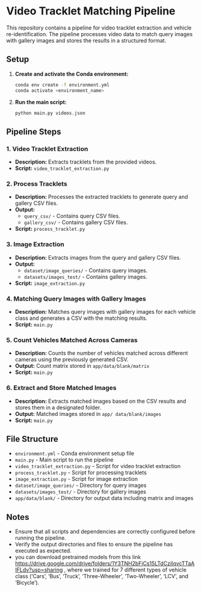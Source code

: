 

# Video Tracklet Matching Pipeline

This repository contains a pipeline for video tracklet extraction and vehicle re-identification. The pipeline processes video data to match query images with gallery images and stores the results in a structured format.

## Setup

1. **Create and activate the Conda environment:**
    ```bash
    conda env create -f environment.yml
    conda activate <environment_name>
    ```

2. **Run the main script:**
    ```bash
    python main.py videos.json
    ```

## Pipeline Steps

### 1. Video Tracklet Extraction

- **Description:** Extracts tracklets from the provided videos.
- **Script:** `video_tracklet_extraction.py`

### 2. Process Tracklets

- **Description:** Processes the extracted tracklets to generate query and gallery CSV files.
- **Output:**
  - `query_csv/` - Contains query CSV files.
  - `gallery_csv/` - Contains gallery CSV files.
- **Script:** `process_tracklet.py`

### 3. Image Extraction

- **Description:** Extracts images from the query and gallery CSV files.
- **Output:**
  - `dataset/image_queries/` - Contains query images.
  - `datasets/images_test/` - Contains gallery images.
- **Script:** `image_extraction.py`

### 4. Matching Query Images with Gallery Images

- **Description:** Matches query images with gallery images for each vehicle class and generates a CSV with the matching results.
- **Script:** `main.py`

### 5. Count Vehicles Matched Across Cameras

- **Description:** Counts the number of vehicles matched across different cameras using the previously generated CSV.
- **Output:** Count matrix stored in `app/data/blank/matrix`
- **Script:** `main.py`

### 6. Extract and Store Matched Images

- **Description:** Extracts matched images based on the CSV results and stores them in a designated folder.
- **Output:** Matched images stored in `app/ data/blank/images`
- **Script:** `main.py`

## File Structure

- `environment.yml` - Conda environment setup file
- `main.py` - Main script to run the pipeline
- `video_tracklet_extraction.py` - Script for video tracklet extraction
- `process_tracklet.py` - Script for processing tracklets
- `image_extraction.py` - Script for image extraction
- `dataset/image_queries/` - Directory for query images
- `datasets/images_test/` - Directory for gallery images
- `app/data/blank/` - Directory for output data including matrix and images

## Notes

- Ensure that all scripts and dependencies are correctly configured before running the pipeline.
- Verify the output directories and files to ensure the pipeline has executed as expected.
- you can download pretrained models from this link https://drive.google.com/drive/folders/1Y3TNH2bFjCs15LTdCziIqvcTTaAIFLdv?usp=sharing , where we trained for 7 different types of vehicle class (‘Cars’, ‘Bus’,
‘Truck’, ‘Three-Wheeler’, ‘Two-Wheeler’, ‘LCV’, and ‘Bicycle’).
